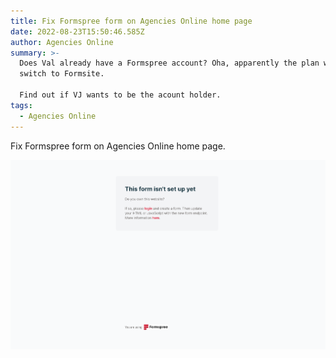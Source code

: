 ```yaml
---
title: Fix Formspree form on Agencies Online home page
date: 2022-08-23T15:50:46.585Z
author: Agencies Online
summary: >-
  Does Val already have a Formspree account? Oha, apparently the plan was to
  switch to Formsite.

  Find out if VJ wants to be the acount holder.
tags:
  - Agencies Online
---
```

Fix Formspree form on Agencies Online home page.



![Formspree error message](/static/img/screen-shot-2022-08-23-at-12.55.50-am.png)